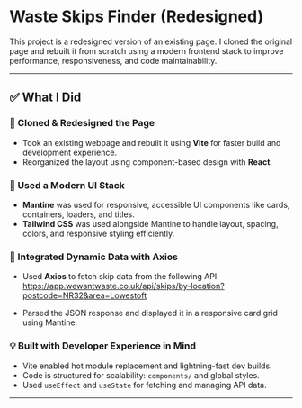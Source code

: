 # Waste Skips Finder (Redesigned)

This project is a redesigned version of an existing page. I cloned the original page and rebuilt it from scratch using a modern frontend stack to improve performance, responsiveness, and code maintainability.

---

## ✅ What I Did

### 🔁 Cloned & Redesigned the Page
- Took an existing webpage and rebuilt it using **Vite** for faster build and development experience.
- Reorganized the layout using component-based design with **React**.

### 🧱 Used a Modern UI Stack
- **Mantine** was used for responsive, accessible UI components like cards, containers, loaders, and titles.
- **Tailwind CSS** was used alongside Mantine to handle layout, spacing, colors, and responsive styling efficiently.

### 🔌 Integrated Dynamic Data with Axios
- Used **Axios** to fetch skip data from the following API: https://app.wewantwaste.co.uk/api/skips/by-location?postcode=NR32&area=Lowestoft


- Parsed the JSON response and displayed it in a responsive card grid using Mantine.

### 💡 Built with Developer Experience in Mind
- Vite enabled hot module replacement and lightning-fast dev builds.
- Code is structured for scalability: `components/` and global styles.
- Used `useEffect` and `useState` for fetching and managing API data.

---

